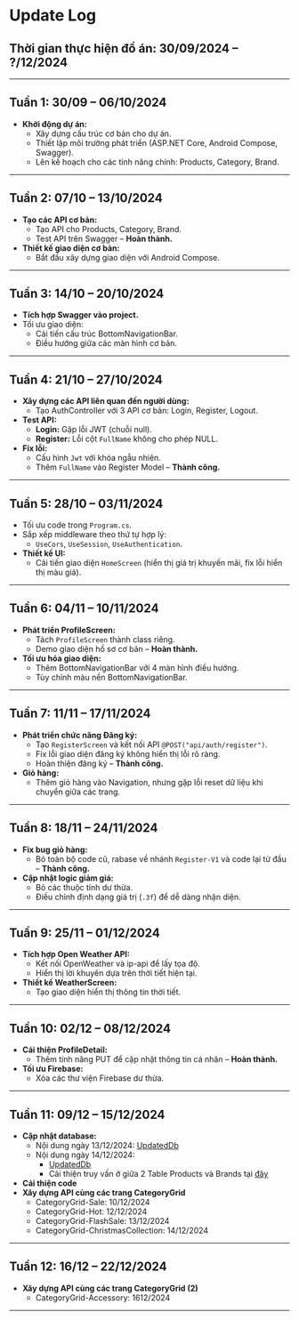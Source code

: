# Update Log

## Thời gian thực hiện đồ án: 30/09/2024 – ?/12/2024

---

## Tuần 1: 30/09 – 06/10/2024
- **Khởi động dự án:**
  - Xây dựng cấu trúc cơ bản cho dự án.
  - Thiết lập môi trường phát triển (ASP.NET Core, Android Compose, Swagger).
  - Lên kế hoạch cho các tính năng chính: Products, Category, Brand.

---

## Tuần 2: 07/10 – 13/10/2024
- **Tạo các API cơ bản:**
  - Tạo API cho Products, Category, Brand.
  - Test API trên Swagger – **Hoàn thành.**
- **Thiết kế giao diện cơ bản:**
  - Bắt đầu xây dựng giao diện với Android Compose.

---

## Tuần 3: 14/10 – 20/10/2024
- **Tích hợp Swagger vào project.**
- Tối ưu giao diện:
  - Cải tiến cấu trúc BottomNavigationBar.
  - Điều hướng giữa các màn hình cơ bản.

---

## Tuần 4: 21/10 – 27/10/2024
- **Xây dựng các API liên quan đến người dùng:**
  - Tạo AuthController với 3 API cơ bản: Login, Register, Logout.
- **Test API:**
  - **Login:** Gặp lỗi JWT (chuỗi null).
  - **Register:** Lỗi cột `FullName` không cho phép NULL.
- **Fix lỗi:**
  - Cấu hình `Jwt` với khóa ngẫu nhiên.
  - Thêm `FullName` vào Register Model – **Thành công.**

---

## Tuần 5: 28/10 – 03/11/2024
- Tối ưu code trong `Program.cs`.
- Sắp xếp middleware theo thứ tự hợp lý:
  - `UseCors`, `UseSession`, `UseAuthentication`.
- **Thiết kế UI:**
  - Cải tiến giao diện `HomeScreen` (hiển thị giá trị khuyến mãi, fix lỗi hiển thị màu giá).

---

## Tuần 6: 04/11 – 10/11/2024
- **Phát triển ProfileScreen:**
  - Tách `ProfileScreen` thành class riêng.
  - Demo giao diện hồ sơ cơ bản – **Hoàn thành.**
- **Tối ưu hóa giao diện:**
  - Thêm BottomNavigationBar với 4 màn hình điều hướng.
  - Tùy chỉnh màu nền BottomNavigationBar.

---

## Tuần 7: 11/11 – 17/11/2024
- **Phát triển chức năng Đăng ký:**
  - Tạo `RegisterScreen` và kết nối API `@POST("api/auth/register")`.
  - Fix lỗi giao diện đăng ký không hiển thị lỗi rõ ràng.
  - Hoàn thiện đăng ký – **Thành công.**
- **Giỏ hàng:**
  - Thêm giỏ hàng vào Navigation, nhưng gặp lỗi reset dữ liệu khi chuyển giữa các trang.

---

## Tuần 8: 18/11 – 24/11/2024
- **Fix bug giỏ hàng:**
  - Bỏ toàn bộ code cũ, rabase về nhánh `Register-V1` và code lại từ đầu – **Thành công.**
- **Cập nhật logic giảm giá:**
  - Bỏ các thuộc tính dư thừa.
  - Điều chỉnh định dạng giá trị (`.3f`) để dễ dàng nhận diện.

---

## Tuần 9: 25/11 – 01/12/2024
- **Tích hợp Open Weather API:**
  - Kết nối OpenWeather và ip-api để lấy tọa độ.
  - Hiển thị lời khuyên dựa trên thời tiết hiện tại.
- **Thiết kế WeatherScreen:**
  - Tạo giao diện hiển thị thông tin thời tiết.

---

## Tuần 10: 02/12 – 08/12/2024
- **Cải thiện ProfileDetail:**
  - Thêm tính năng PUT để cập nhật thông tin cá nhân – **Hoàn thành.**
- **Tối ưu Firebase:**
  - Xóa các thư viện Firebase dư thừa.

---

## Tuần 11: 09/12 – 15/12/2024
- **Cập nhật database:**
  - Nội dung ngày 13/12/2024: [UpdatedDb](https://anotepad.com/notes/d4drqwsk)
  - Nội dung ngày 14/12/2024:
    +  [UpdatedDb](https://anotepad.com/notes/qymb4sh9)
    + Cải thiện truy vấn ở giữa 2 Table Products và Brands tại [đây](https://github.com/IzumiDKC/Fashion-Shop)
- **Cải thiện code**
- **Xây dựng API cùng các trang CategoryGrid**
  - CategoryGrid-Sale: 10/12/2024
  - CategoryGrid-Hot: 12/12/2024
  - CategoryGrid-FlashSale: 13/12/2024
  - CategoryGrid-ChristmasCollection: 14/12/2024
---

## Tuần 12: 16/12 – 22/12/2024
- **Xây dựng API cùng các trang CategoryGrid (2)**
  - CategoryGrid-Accessory: 1612/2024
---
